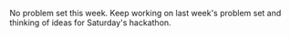 No problem set this week. Keep working on last week's problem set and thinking of ideas for Saturday's hackathon.
